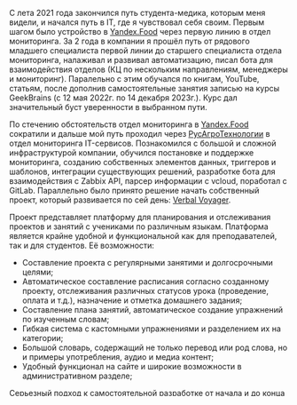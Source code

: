 С лета 2021 года закончился путь студента-медика, которым меня видели, и начался путь в IT, где я чувствовал себя своим. Первым шагом было устройство в <a href='https://eda.yandex.ru/'>Yandex.Food</a> через первую линию в отдел мониторинга. За 2 года в компании я прошёл путь от рядового младшего специалиста первой линии до старшего специалиста отдела мониторинга, налаживал и развивал автоматизацию, писал бота для взаимодействия отделов (КЦ по нескольким направлениям, менеджеры и мониторинг). Паралельно с этим обучался по книгам, YouTube, статьям, после дополнив самостоятельные занятия записью на курсы GeekBrains (с 12 мая 2022г. по 14 декабря 2023г.). Курс дал значительный буст уверенности в выбранном пути.

По стечению обстоятельств отдел мониторинга в <a href='https://eda.yandex.ru/'>Yandex.Food</a> сократили и дальше мой путь проходил через <a href='https://rusagro.tech/'>РусАгроТехнологии</a> в отдел мониторинга IT-сервисов. Познакомился с большой и сложной инфраструктурой компании, обучился постановке и поддержке мониторинга, созданию собственных элементов данных, триггеров и шаблонов, интеграции существующих решений, разработке бота для взаимодействия с Zabbix API, парсер информации с vcloud, поработал с GitLab.
Параллельно было принято решение начать собственный проект, который развивается по сей день: <a href='https://verbal-voyager.ru/'>Verbal Voyager</a>.

Проект представляет платформу для планирования и отслеживания проектов и занятий с учениками по различным языкам. Платформа является крайне удобной и функциональной как для преподавателей, так и для студентов. Её возможности:
<ul>
  <li>Составление проекта с регулярными занятими и долгосрочными целями;</li>
  <li>Автоматическое составление расписания согласно созданному проекту, отслеживания различных статусов урока (проведение, оплата и т.д.), назначение и отметка домашнего задания;</li>
  <li>Составление плана занятий, автоматическое создание упражнений по изученным словам;</li>
  <li>Гибкая система с кастомными упражнениями и разделением их на категории;</li>
  <li>Большой словарь, содержащий не только перевод или род слова, но и примеры употребления, аудио и медиа контент;</li>
  <li>Удобный функционал на сайте и широкие возможности в административном разделе;</li>
</ul>

Серьезный подход к самостоятельной разработке от начала и до конца - инфраструктурная разбивка на dev и prod независимые серверы, продумывание архитектуры приложения, разворачивание, конфигурирование, мониторинг, оптимизация и развитие.
Использую современные технологии для разработки и установки новых фич (ruff, pytest), актуализирую версии Python, используемых библиотек и дополнительного ПО.
Проект имеет 50+ пользователей ежедневно, получает положительные отзывы как со стороны преподавателей, так и студентов.


<hr/>
<a href='https://disk.yandex.ru/d/gHCuL4aTA2LTrg'>Мои образовательные сертификаты</a>
<hr/>
Contacts:
<ul>
  <li>Telegram: @loner97</li>
  <li>e-mail: ivan.karasyov97@gmail.com</li>
 </ul>

